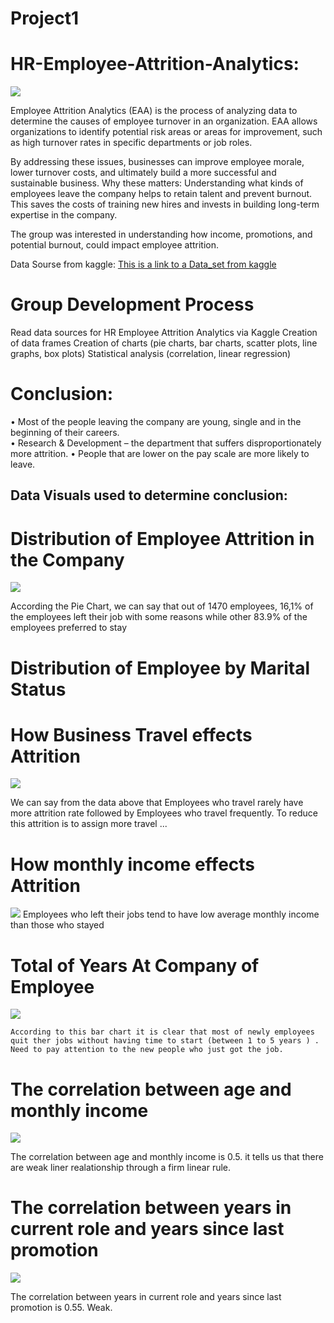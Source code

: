 
# Project1
# HR-Employee-Attrition-Analytics:

![](images/HR.jpg)

Employee Attrition Analytics (EAA) is the process of analyzing data to determine the causes of employee turnover in an organization. EAA allows organizations to identify potential risk areas or areas for improvement, such as high turnover rates in specific departments or job roles. 

By addressing these issues, businesses can improve employee morale, lower turnover costs, and ultimately build a more successful and sustainable business. 
Why these matters: Understanding what kinds of employees leave the company helps to retain talent and prevent burnout. This saves the costs of training new hires and invests in building long-term expertise in the company.

The group was interested in understanding how income, promotions, and potential burnout, could impact employee attrition.


Data Sourse from kaggle:
[This is a link to a  Data_set from kaggle](https://www.kaggle.com/datasets/rishikeshkonapure/hr-analytics-prediction?)

#   Group Development Process

Read data sources for HR Employee Attrition Analytics via Kaggle
Creation of data frames 
Creation of charts (pie charts, bar charts, scatter plots, line graphs, box plots)
Statistical analysis (correlation, linear regression)

# Conclusion: 

•	Most of the people leaving the company are young, single and in the beginning of their careers.  
•	Research & Development – the department that suffers disproportionately more attrition.
•	People that are lower on the pay scale are more likely to leave.

## Data Visuals used to determine conclusion:

#  Distribution of Employee Attrition in the Company

   ![](images/fig.png)

According the Pie Chart, we can say that out of 1470 employees, 16,1% of the employees left their job with some reasons while other 83.9% of the employees preferred to stay 

# Distribution of Employee by Marital Status


 # How Business Travel effects Attrition
   ![](images/fig2.png)

We can say from the data above that Employees who travel rarely have more attrition rate followed by Employees who travel frequently. To reduce this attrition is to assign more travel ...

 
 # How monthly income effects Attrition
   ![](images/fig4.png)
Employees who left their jobs tend to have low average monthly income than those who stayed


 # Total of Years At Company of Employee
   ![](images/fig6.png)
    
    According to this bar chart it is clear that most of newly employees quit ther jobs without having time to start (between 1 to 5 years ) . 
    Need to pay attention to the new people who just got the job.    

 # The correlation between age and monthly income
   ![](images/fig5.png)

   The correlation between age and monthly income is 0.5. it tells us that there are weak liner realationship through a firm linear rule.
   
 # The correlation between years in current role and years since last promotion
   ![](images/fig7.png)
   
   The correlation between years in current role and years since last promotion is 0.55. Weak.

 


